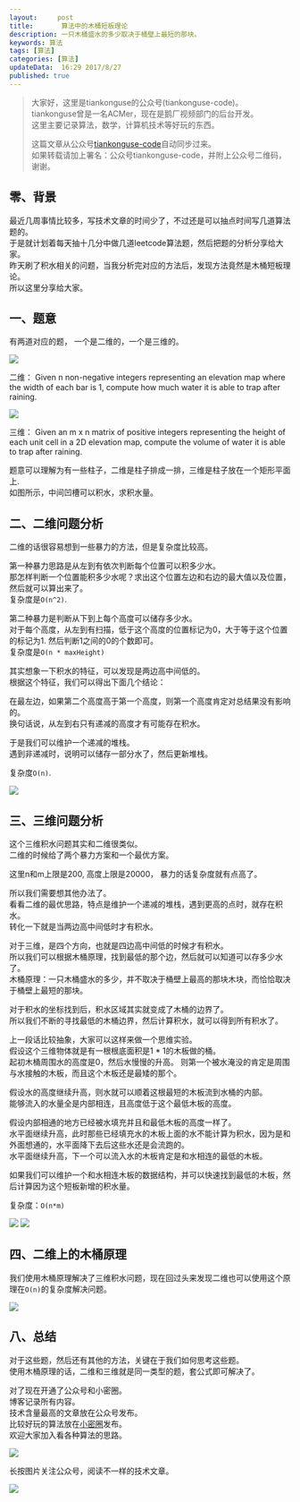 ```yaml
---   
layout:     post  
title:       算法中的木桶短板理论
description: 一只木桶盛水的多少取决于桶壁上最短的那块。    
keywords: 算法
tags: [算法]  
categories: [算法]  
updateData:  16:29 2017/8/27  
published: true  
---  
```

  
  
>   
> 大家好，这里是tiankonguse的公众号(tiankonguse-code)。    
> tiankonguse曾是一名ACMer，现在是鹅厂视频部门的后台开发。    
> 这里主要记录算法，数学，计算机技术等好玩的东西。   
>      
> 这篇文章从公众号[tiankonguse-code](http://mp.weixin.qq.com/s/Cte5aGAGuwAQ5tmQXTPhGw)自动同步过来。    
> 如果转载请加上署名：公众号tiankonguse-code，并附上公众号二维码，谢谢。  
>   
>    
  

## 零、背景

最近几周事情比较多，写技术文章的时间少了，不过还是可以抽点时间写几道算法题的。  
于是就计划着每天抽十几分中做几道leetcode算法题，然后把题的分析分享给大家。  
昨天刷了积水相关的问题，当我分析完对应的方法后，发现方法竟然是木桶短板理论。  
所以这里分享给大家。  


## 一、题意

有两道对应的题， 一个是二维的，一个是三维的。  

![](http://res2017.tiankonguse.com/images/2017/08/27/001.jpg)

二维： Given n non-negative integers representing an elevation map where the width of each bar is 1, compute how much water it is able to trap after raining.    


![](http://res2017.tiankonguse.com/images/2017/08/27/002.jpg)

三维： Given an m x n matrix of positive integers representing the height of each unit cell in a 2D elevation map, compute the volume of water it is able to trap after raining.    


题意可以理解为有一些柱子，二维是柱子排成一排，三维是柱子放在一个矩形平面上.  
如图所示，中间凹槽可以积水，求积水量。  



## 二、二维问题分析


二维的话很容易想到一些暴力的方法，但是复杂度比较高。  


第一种暴力思路是从左到有依次判断每个位置可以积多少水。  
那怎样判断一个位置能积多少水呢？求出这个位置左边和右边的最大值以及位置，然后就可以算出来了。    
复杂度是`O(n^2)`.    


第二种暴力是判断从下到上每个高度可以储存多少水。    
对于每个高度，从左到有扫描，低于这个高度的位置标记为0，大于等于这个位置的标记为1. 然后判断1之间的0的个数即可。    
复杂度是`O(n * maxHeight)`  


其实想象一下积水的特征，可以发现是两边高中间低的。  
根据这个特征，我们可以得出下面几个结论：  


在最左边，如果第二个高度高于第一个高度，则第一个高度肯定对总结果没有影响的。  
换句话说，从左到右只有递减的高度才有可能存在积水。    

于是我们可以维护一个递减的堆栈。  
遇到非递减时，说明可以储存一部分水了，然后更新堆栈。

复杂度`O(n)`.  


![](http://res2017.tiankonguse.com/images/2017/08/27/003.png)



## 三、三维问题分析

这个三维积水问题其实和二维很类似。  
二维的时候给了两个暴力方案和一个最优方案。  


这里n和m上限是200, 高度上限是20000， 暴力的话复杂度就有点高了。  


所以我们需要想其他办法了。  
看看二维的最优思路，特点是维护一个递减的堆栈，遇到更高的点时，就存在积水。  
转化一下就是当两边高中间低时才有积水。  


对于三维，是四个方向，也就是四边高中间低的时候才有积水。  
所以我们可以根据木桶原理，找到最低的那个边，然后就可以知道可以存多少水了。  
木桶原理：一只木桶盛水的多少，并不取决于桶壁上最高的那块木块，而恰恰取决于桶壁上最短的那块。


对于积水的坐标找到后，积水区域其实就变成了木桶的边界了。  
所以我们不断的寻找最低的木桶边界，然后计算积水，就可以得到所有积水了。  


上一段话比较抽象，大家可以这样来做一个思维实验。  
假设这个三维物体就是有一根根底面积是1 * 1的木板做的桶。  
起初木桶周围水的高度是0，然后水慢慢的升高。
则第一个被水淹没的肯定是周围与水接触的木板，而且这个木板还是最矮的那个。  

假设水的高度继续升高，则水就可以顺着这根最短的木板流到水桶的内部。  
能够流入的水量全是内部相连，且高度低于这个最低木板的高度。  


假设内部相通的地方已经被水填充并且和最低木板的高度一样了。  
水平面继续升高，此时那些已经填充水的木板上面的水不能计算为积水，因为是和外面想通的，水平面降下去后这些水还是会流跑的。  
水平面继续升高，下一个可以流入水的木板肯定是和水相连的最低的木板。  

如果我们可以维护一个和水相连木板的数据结构，并可以快速找到最低的木板，然后计算因为这个短板新增的积水量。


复杂度：`O(n*m)`  

![](http://res2017.tiankonguse.com/images/2017/08/27/004.png)
![](http://res2017.tiankonguse.com/images/2017/08/27/005.png)


## 四、二维上的木桶原理

我们使用木桶原理解决了三维积水问题，现在回过头来发现二维也可以使用这个原理在`O(n)`的复杂度解决问题。  


![](http://res2017.tiankonguse.com/images/2017/08/27/006.png)



## 八、总结

对于这些题，然后还有其他的方法，关键在于我们如何思考这些题。  
使用木桶原理的话，二维和三维就是同一类型的题，套公式即可解决了。      

  
对了现在开通了公众号和小密圈。  
博客记录所有内容。  
技术含量最高的文章放在公众号发布。  
比较好玩的算法放在[小密圈](https://wx.xiaomiquan.com/mweb/views/joingroup/join_group.html?group_id=281548515451&secret=r0krqw9fw0at24vxjxo1uo4k0h4lfe47&extra=d67ce0c25ec91252b3af846a10154c9e9d4cb50c763fee178acd68cd2c2e09ee)发布。  
欢迎大家加入看各种算法的思路。  

![](http://res.tiankonguse.com/images/tiankonguse-algorithms.png)  
  
  
长按图片关注公众号，阅读不一样的技术文章。   
  
![](http://res.tiankonguse.com/images/tiankonguse-code.gif)  
  
  
